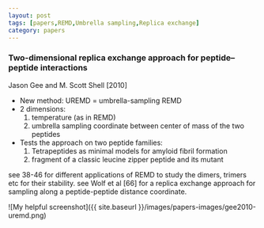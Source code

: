 ```yaml
---
layout: post
tags: [papers,REMD,Umbrella sampling,Replica exchange]
category: papers
---
```

### Two-dimensional replica exchange approach for peptide–peptide interactions
Jason Gee and M. Scott Shell [2010]

- New method: UREMD = umbrella-sampling REMD
- 2 dimensions:
  1. temperature (as in REMD)
  2. umbrella sampling coordinate between center of mass of the two peptides
- Tests the approach on two peptide families:
  1. Tetrapeptides as minimal models for amyloid fibril formation
  2. fragment of a classic leucine zipper peptide and its mutant


see 38-46 for different applications of REMD to study the dimers, trimers etc for their stability.
see Wolf et al [66] for a replica exchange approach for sampling along a peptide-peptide distance coordinate.

![My helpful screenshot]({{ site.baseurl }}/images/papers-images/gee2010-uremd.png)
